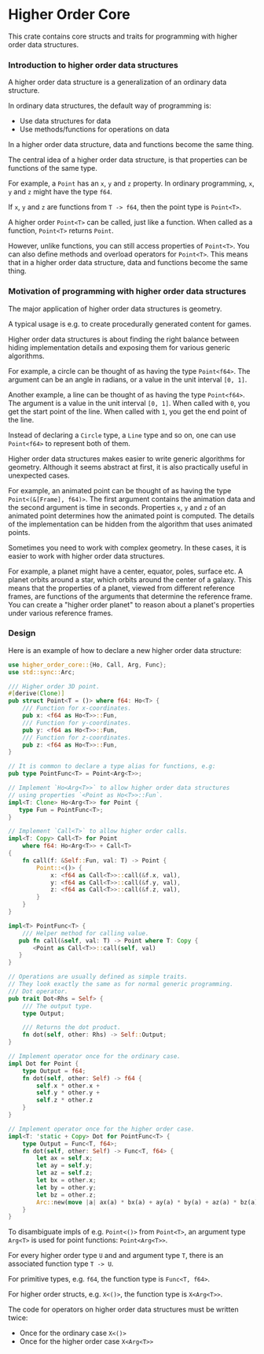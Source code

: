 # Higher Order Core

This crate contains core structs and traits for programming with higher order data structures.

### Introduction to higher order data structures

A higher order data structure is a generalization of an ordinary data structure.

In ordinary data structures, the default way of programming is:

- Use data structures for data
- Use methods/functions for operations on data

In a higher order data structure, data and functions become the same thing.

The central idea of a higher order data structure,
is that properties can be functions of the same type.

For example, a `Point` has an `x`, `y` and `z` property.
In ordinary programming, `x`, `y` and `z` might have the type `f64`.

If `x`, `y` and `z` are functions from `T -> f64`,
then the point type is `Point<T>`.

A higher order `Point<T>` can be called, just like a function.
When called as a function, `Point<T>` returns `Point`.

However, unlike functions, you can still access properties of `Point<T>`.
You can also define methods and overload operators for `Point<T>`.
This means that in a higher order data structure, data and functions become the same thing.

### Motivation of programming with higher order data structures

The major application of higher order data structures is geometry.

A typical usage is e.g. to create procedurally generated content for games.

Higher order data structures is about finding the right balance between
hiding implementation details and exposing them for various generic algorithms.

For example, a circle can be thought of as having the type `Point<f64>`.
The argument can be an angle in radians, or a value in the unit interval `[0, 1]`.

Another example, a line can be thought of as having the type `Point<f64>`.
The argument is a value in the unit interval `[0, 1]`.
When called with `0`, you get the start point of the line.
When called with `1`, you get the end point of the line.

Instead of declaring a `Circle` type, a `Line` type and so on,
one can use `Point<f64>` to represent both of them.

Higher order data structures makes easier to write generic algorithms for geometry.
Although it seems abstract at first, it is also practically useful in unexpected cases.

For example, an animated point can be thought of as having the type `Point<(&[Frame], f64)>`.
The first argument contains the animation data and the second argument is time in seconds.
Properties `x`, `y` and `z` of an animated point determines how the animated point is computed.
The details of the implementation can be hidden from the algorithm that uses animated points.

Sometimes you need to work with complex geometry.
In these cases, it is easier to work with higher order data structures.

For example, a planet might have a center, equator, poles, surface etc.
A planet orbits around a star, which orbits around the center of a galaxy.
This means that the properties of a planet, viewed from different reference frames,
are functions of the arguments that determine the reference frame.
You can create a "higher order planet" to reason about a planet's properties
under various reference frames.

### Design

Here is an example of how to declare a new higher order data structure:

```rust
use higher_order_core::{Ho, Call, Arg, Func};
use std::sync::Arc;

/// Higher order 3D point.
#[derive(Clone)]
pub struct Point<T = ()> where f64: Ho<T> {
    /// Function for x-coordinates.
    pub x: <f64 as Ho<T>>::Fun,
    /// Function for y-coordinates.
    pub y: <f64 as Ho<T>>::Fun,
    /// Function for z-coordinates.
    pub z: <f64 as Ho<T>>::Fun,
}

// It is common to declare a type alias for functions, e.g:
pub type PointFunc<T> = Point<Arg<T>>;

// Implement `Ho<Arg<T>>` to allow higher order data structures
// using properties `<Point as Ho<T>>::Fun`.
impl<T: Clone> Ho<Arg<T>> for Point {
   type Fun = PointFunc<T>;
}

// Implement `Call<T>` to allow higher order calls.
impl<T: Copy> Call<T> for Point
    where f64: Ho<Arg<T>> + Call<T>
{
    fn call(f: &Self::Fun, val: T) -> Point {
        Point::<()> {
            x: <f64 as Call<T>>::call(&f.x, val),
            y: <f64 as Call<T>>::call(&f.y, val),
            z: <f64 as Call<T>>::call(&f.z, val),
        }
    }
}

impl<T> PointFunc<T> {
    /// Helper method for calling value.
   pub fn call(&self, val: T) -> Point where T: Copy {
       <Point as Call<T>>::call(self, val)
   }
}

// Operations are usually defined as simple traits.
// They look exactly the same as for normal generic programming.
/// Dot operator.
pub trait Dot<Rhs = Self> {
    /// The output type.
    type Output;

    /// Returns the dot product.
    fn dot(self, other: Rhs) -> Self::Output;
}

// Implement operator once for the ordinary case.
impl Dot for Point {
    type Output = f64;
    fn dot(self, other: Self) -> f64 {
        self.x * other.x +
        self.y * other.y +
        self.z * other.z
    }
}

// Implement operator once for the higher order case.
impl<T: 'static + Copy> Dot for PointFunc<T> {
    type Output = Func<T, f64>;
    fn dot(self, other: Self) -> Func<T, f64> {
        let ax = self.x;
        let ay = self.y;
        let az = self.z;
        let bx = other.x;
        let by = other.y;
        let bz = other.z;
        Arc::new(move |a| ax(a) * bx(a) + ay(a) * by(a) + az(a) * bz(a))
    }
}
```

To disambiguate impls of e.g. `Point<()>` from `Point<T>`,
an argument type `Arg<T>` is used for point functions: `Point<Arg<T>>`.

For every higher order type `U` and and argument type `T`,
there is an associated function type `T -> U`.

For primitive types, e.g. `f64`, the function type is `Func<T, f64>`.

For higher order structs, e.g. `X<()>`, the function type is `X<Arg<T>>`.

The code for operators on higher order data structures must be written twice:

- Once for the ordinary case `X<()>`
- Once for the higher order case `X<Arg<T>>`
